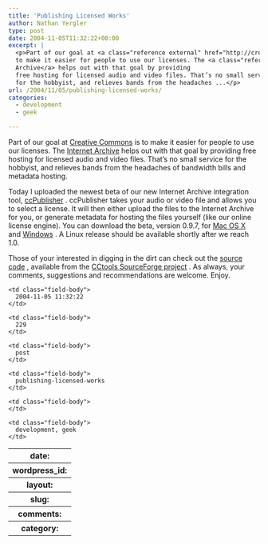 ```yaml
---
title: 'Publishing Licensed Works'
author: Nathan Yergler
type: post
date: 2004-11-05T11:32:22+00:00
excerpt: |
  <p>Part of our goal at <a class="reference external" href="http://creativecommons.org">Creative Commons</a> is
  to make it easier for people to use our licenses. The <a class="reference external" href="http://archive.org">Internet
  Archive</a> helps out with that goal by providing
  free hosting for licensed audio and video files. That’s no small service
  for the hobbyist, and relieves bands from the headaches ...</p>
url: /2004/11/05/publishing-licensed-works/
categories:
  - development
  - geek

---
```

Part of our goal at [Creative Commons][1]  is to make it easier for people to use our licenses. The [Internet Archive][2]  helps out with that goal by providing free hosting for licensed audio and video files. That’s no small service for the hobbyist, and relieves bands from the headaches of bandwidth bills and metadata hosting.

Today I uploaded the newest beta of our new Internet Archive integration tool, [ccPublisher][3] . ccPublisher takes your audio or video file and allows you to select a license. It will then either upload the files to the Internet Archive for you, or generate metadata for hosting the files yourself (like our online license engine). You can download the beta, version 0.9.7, for [Mac <span class="caps">OS</span> X][4]  and [Windows][5] . A Linux release should be available shortly after we reach 1.0.

Those of your interested in digging in the dirt can check out the [source code][6] , available from the [CCtools SourceForge project][7] . As always, your comments, suggestions and recommendations are welcome. Enjoy.

<table class="docutils field-list" frame="void" rules="none">
  <col class="field-name" /> <col class="field-body" /> <tr class="field">
    <th class="field-name">
      date:
    </th>

    <td class="field-body">
      2004-11-05 11:32:22
    </td>
  </tr>

  <tr class="field">
    <th class="field-name">
      wordpress_id:
    </th>

    <td class="field-body">
      229
    </td>
  </tr>

  <tr class="field">
    <th class="field-name">
      layout:
    </th>

    <td class="field-body">
      post
    </td>
  </tr>

  <tr class="field">
    <th class="field-name">
      slug:
    </th>

    <td class="field-body">
      publishing-licensed-works
    </td>
  </tr>

  <tr class="field">
    <th class="field-name">
      comments:
    </th>

    <td class="field-body">
    </td>
  </tr>

  <tr class="field">
    <th class="field-name">
      category:
    </th>

    <td class="field-body">
      development, geek
    </td>
  </tr>
</table>

 [1]: http://creativecommons.org
 [2]: http://archive.org
 [3]: http://creativecommons.org/weblog/entry/4507
 [4]: http://mirrors.creativecommons.org/software/publisher/ccpublisher-0.9.7.dmg
 [5]: http://mirrors.creativecommons.org/software/publisher/ccpublisher-0.9.7.msi
 [6]: http://cvs.sourceforge.net/viewcvs.py/cctools/cctag-gui/
 [7]: http://sourceforge.net/projects/cctools